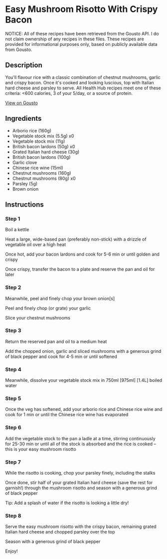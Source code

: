 # Easy Mushroom Risotto With Crispy Bacon

NOTICE: All of these recipes have been retrieved from the Gousto API. I do not claim ownership of any recipes in these files. These recipes are provided for informational purposes only, based on publicly available data from Gousto.

## Description

You'll flavour rice with a classic combination of chestnut mushrooms, garlic and crispy bacon. Once it's cooked and looking luscious, top with Italian hard cheese and parsley to serve. All Health Hub recipes meet one of these criteria: <600 calories, 3 of your 5/day, or a source of protein.

[View on Gousto](https://www.gousto.co.uk/recipes/cookbook/easy-bacon-mushroom-risotto)

## Ingredients

- Arborio rice (160g)
- Vegetable stock mix (5.5g) x0
- Vegetable stock mix (11g)
- British bacon lardons (50g) x0
- Grated Italian hard cheese (30g)
- British bacon lardons (100g)
- Garlic clove
- Chinese rice wine (15ml)
- Chestnut mushrooms (160g)
- Chestnut mushrooms (80g) x0
- Parsley (5g)
- Brown onion

## Instructions


### Step 1

Boil a kettle

Heat a large, wide-based pan (preferably non-stick) with a drizzle of vegetable oil over a high heat

Once hot, add your bacon lardons and cook for 5-6 min or until golden and crispy

Once crispy, transfer the bacon to a plate and reserve the pan and oil for later


### Step 2

Meanwhile, peel and finely chop your brown onion[s]

Peel and finely chop (or grate) your garlic

Slice your chestnut mushrooms


### Step 3

Return the reserved pan and oil to a medium heat

Add the chopped onion, garlic and sliced mushrooms with a generous grind of black pepper and cook for 4-5 min or until softened


### Step 4

Meanwhile, dissolve your vegetable stock mix in 750ml <span class="text-purple">[975ml]</span> <span class="text-danger">[1.4L]</span> boiled water


### Step 5

Once the veg has softened, add your arborio rice and Chinese rice wine and cook for 1 min or until the Chinese rice wine has evaporated


### Step 6

Add the vegetable stock to the pan a ladle at a time, stirring continuously for 25-30 min or until all of the stock is absorbed and the rice is cooked – this is your easy mushroom risotto


### Step 7

While the risotto is cooking, chop your parsley finely, including the stalks

Once done, stir half of your grated Italian hard cheese (save the rest for garnish!) through the mushroom risotto and season with a generous grind of black pepper

Tip: Add a splash of water if the risotto is looking a little dry!

### Step 8

Serve the easy mushroom risotto with the crispy bacon, remaining grated Italian hard cheese and chopped parsley over the top

Season with a generous grind of black pepper

Enjoy!

